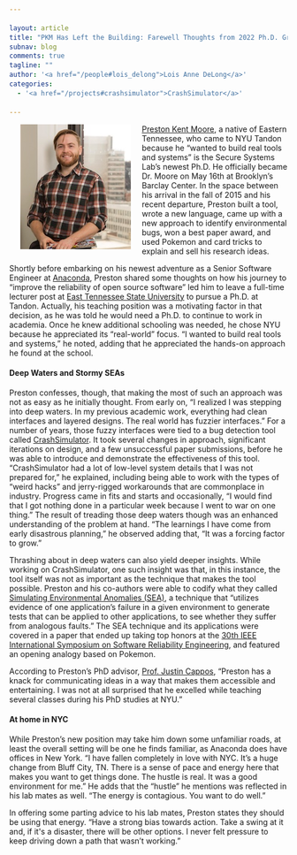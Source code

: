 ```yaml
---

layout: article
title: "PKM Has Left the Building: Farewell Thoughts from 2022 Ph.D. Grad Preston Moore"
subnav: blog
comments: true
tagline: ""
author: '<a href="/people#lois_delong">Lois Anne DeLong</a>'
categories:
  - '<a href="/projects#crashsimulator">CrashSimulator</a>'

---
```


<img align="left" src="/img/people/preston_moore2.jpg" style="margin: 0px 20px"/>

[Preston Kent Moore](https://www.linkedin.com/in/preston-moore-ab8b9499/), a native of Eastern Tennessee, who came to NYU Tandon because he “wanted to build real tools and systems” is the Secure Systems Lab’s newest Ph.D. He officially became Dr. Moore on May 16th at Brooklyn’s Barclay Center. In the space between his arrival in the fall of 2015 and his recent departure, Preston built a tool, wrote a new language, came up with a new approach to identify environmental bugs, won a best paper award, and used Pokemon and card tricks to explain and sell his research ideas. 

Shortly before embarking on his newest adventure as a Senior Software Engineer at [Anaconda](https://www.anaconda.com), Preston shared some thoughts on how his journey to “improve the reliability of open source software” led him to leave a full-time lecturer post at [East Tennessee State University](https://www.etsu.edu/ehome/) to pursue a Ph.D. at Tandon. Actually, his teaching position was a motivating factor in that decision, as he was told he would need a Ph.D. to continue to work in academia. Once he knew additional schooling was needed, he chose NYU because he appreciated its “real-world” focus.  “I wanted to build real tools and systems,” he noted, adding that he appreciated the hands-on approach he found at the school. 

#### Deep Waters and Stormy SEAs

Preston confesses, though, that making the most of such an approach was not as easy as he initially thought. From early on, “I realized I was stepping into deep waters. In my previous academic work, everything had clean interfaces and layered designs. The real world has fuzzier interfaces.”  For a number of years, those fuzzy interfaces were tied to a bug detection tool called [CrashSimulator](https://ssl.engineering.nyu.edu/projects#crashsimulator). It took several changes in approach, significant iterations on design, and a few unsuccessful paper submissions, before he was able to introduce and demonstrate the effectiveness of this tool. “CrashSimulator had a lot of low-level system details that I was not prepared for,” he explained, including being able to work with the types of “weird hacks” and jerry-rigged workarounds that are commonplace in industry. Progress came in fits and starts and occasionally,  “I would find that I got nothing done in a particular week because I went to war on one thing.” The result of treading those deep waters though was an enhanced understanding of the problem at hand. “The learnings I have come from early disastrous planning,” he observed adding that, “It was a forcing factor to grow.”

Thrashing about in deep waters can also yield deeper insights. While working on CrashSimulator, one such insight was that, in this instance, the tool itself was not as important as the technique that makes the tool possible.  Preston and his co-authors were able to codify what they called [Simulating Environmental Anomalies (SEA)](https://ssl.engineering.nyu.edu/papers/moore_crashsim_issre2019.pdf), a technique that “utilizes evidence of one application’s failure in a given environment to generate tests that can be applied to other applications, to see whether they suffer from analogous faults.”  The SEA technique and its applications were covered in a paper that ended up taking top honors at the [30th IEEE International Symposium on Software Reliability Engineering](https://www.computer.org/csdl/proceedings/issre/2019/1hrLbO6MnUQ), and featured an opening analogy based on Pokemon.

According to Preston’s PhD advisor, [Prof. Justin Cappos](https://ssl.engineering.nyu.edu/personalpages/jcappos/), “Preston has a knack for communicating ideas in a way that makes them accessible and entertaining.  I was not at all surprised that he excelled while teaching several classes during his PhD studies at NYU.”

#### At home in NYC

While Preston’s new position may take him down some unfamiliar roads, at least the overall setting will be one he finds familiar, as Anaconda does have offices in New York. “I have fallen completely in love with NYC. It’s a huge change from Bluff City, TN. There is a sense of pace and energy here that makes you want to get things done. The hustle is real. It was a good environment for me.” He adds that the “hustle” he mentions was reflected in his lab mates as well. “The energy is contagious. You want to do well.”


In offering some parting advice to his lab mates, Preston states they should be using that energy. “Have a strong bias towards action. Take a swing at it and, if it's a disaster, there will be other options. I never felt pressure to keep driving down a path that wasn’t working.”

